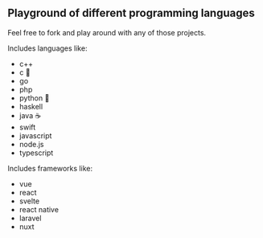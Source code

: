 ## Playground of different programming languages

Feel free to fork and play around with any of those projects.

Includes languages like:
- c++
- c 👑
- go
- php
- python 🐍
- haskell
- java ☕
- swift
- javascript
- node.js
- typescript

Includes frameworks like:
- vue
- react
- svelte
- react native
- laravel
- nuxt
